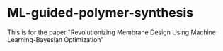 # ML-guided-polymer-synthesis
This is for the paper "Revolutionizing Membrane Design Using Machine Learning-Bayesian Optimization"
